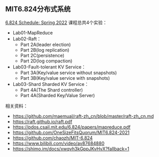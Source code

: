 ## MIT6.824分布式系统
[6.824 Schedule: Spring 2022](https://pdos.csail.mit.edu/6.824/schedule.html) 课程总共4个实验：

- Lab01-MapReduce
- Lab02-Raft：
  - Part 2A(leader election)
  - Part 2B(log replication)
  - Part 2C(persistence)
  - Part 2D(log compaction)
- Lab03-Fault-tolerant KV Service：
  - Part 3A(Key/value service without snapshots)
  - Part 3B(Key/value service with snapshots)
- Lab03-Shard Sharded KV Service：
  - Part 4A(The Shard controller)
  - Part 4A(Sharded Key/Value Server)

相关资料：
- https://github.com/maemual/raft-zh_cn/blob/master/raft-zh_cn.md
- https://raft.github.io/raft.pdf
- https://pdos.csail.mit.edu/6.824/papers/mapreduce.pdf
- https://github.com/OneSizeFitsQuorum/MIT6.824-2021
- https://github.com/chaozh/MIT-6.824
- https://www.bilibili.com/video/av87684880
- https://shimo.im/docs/xwqvh3kGppJKvHvX?fallback=1
